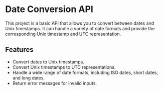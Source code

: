 # Date Conversion API

This project is a basic API that allows you to convert between dates and Unix timestamps. It can handle a variety of date formats and provide the corresponding Unix timestamp and UTC representation.

## Features

- Convert dates to Unix timestamps.
- Convert Unix timestamps to UTC representations.
- Handle a wide range of date formats, including ISO dates, short dates, and long dates.
- Return error messages for invalid inputs.

